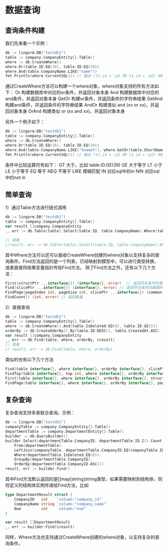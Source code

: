 # 数据查询

## 查询条件构建

我们先来看一个示例：

``` go
db := lingorm.DB("testdb1")
table := company.CompanyEntity{}.Table()
where := db.CreateWhere()
where.Or(table.ID.EQ(38), table.ID.EQ(39))
where.And(table.CompanyName.LIKE("name"))
fmt.Println(where.CurrentSQL()) // 输出 (t1.id = :p1 OR t1.id = :p2) AND t1.company_name like :p3
```

通过CreateWhere方法可以构建一个where对象，where对象支持的所有方法如下：
Or 构建数据库中对应的or条件，并返回对象本身
And 构建数据库中对应的and条件，并返回对象本身
GetOr 构建or条件，并返回条件的字符串结果
GetAnd 构建and条件，并返回条件的字符串结果
AndOr 构建类似 and (xx or xx)，并返回对象本身
OrAnd 构建类似 or (xx and xx)，并返回对象本身

另外一个例子如下：

``` go
db := lingorm.DB("testdb1")
table := company.CompanyEntity{}.Table()
where := db.CreateWhere()
where.Or(table.ID.EQ(38), table.ID.EQ(39))
where.And(table.CompanyName.LIKE("%name%"), where.GetOr(table.ShortName.EQ("name"), table.ShortName.LIKE("a%")))
fmt.Println(where.CurrentSQL()) // 输出 (t1.id = :p1 OR t1.id = :p2) AND t1.company_name like :p5 AND (t1.short_name = :p3 OR t1.short_name like :p4)
```

条件中比较运算符有如下：
GT 大于。比如 table.ID.GE(39)
GE 大于等于
LT 小于
LE 小于等于
EQ 等于
NEQ 不等于
LIKE 模糊匹配
IN 对应sql中的in
NIN 对应sql中的not in

## 简单查询

1）通过Table方法进行链式调用

``` go
db := lingorm.DB("testdb1")
table := company.CompanyEntity{}.Table()
var result []company.CompanyEntity
_, err := db.Table(table).Select(table.ID, table.CompanyName).Where(table.IsDeleted.EQ(0), table.ID.GE(5)).OrderBy(table.ID.DESC()).Find(&result)

// 或者
//result, err := db.Table(table).Select(table.ID, table.CompanyName).Where(table.IsDeleted.EQ(0), table.ID.GE(5)).OrderBy(table.ID.DESC()).Find()
```

其中Where方法可以还可以接收CreateWhere创建的where对象以支持复杂的查询条件。Find方法返回的是一个列表，已经映射到模型中，可以进行类型转换，或者直接将结果变量指针传给Find方法。
除了Find方法之外，还有以下几个方法：

``` go
First(structPtr ...interface{}) (interface{}, error)  // 返回符合条件的第一条数据
Find(slicePtr ...interface{}) (interface{}, error) // 返回符合条件的数据列表
FindPage(pageIndex int, pageSize int, slicePtr ...interface{}) (common.PageResult, error) //返回分页数据
FindCount() (int, error) // 返回数量
```

2）直接查询

``` go
db := lingorm.DB("testdb1")
table := company.CompanyEntity{}.Table()
where := db.CreateWhere().And(table.IsDeleted.EQ(0), table.ID.GE(5))
orderBy := db.CreateOderBy().By(table.ID.DESC(), table.CreatedAt.ASC)
var result []company.CompanyEntity
_, err := db.Find(table, where, orderBy, &result)
// 或者
// result, err := db.Find(table, where, orderBy)
```

类似的也有以下几个方法

``` go
Find(table interface{}, where interface{}, orderBy interface{}, slicePtr ...interface{}) (interface{}, error)
FindTop(table interface{}, top int, where interface{}, orderBy interface{}, slicePtr ...interface{}) (interface{}, error)
First(table interface{}, where interface{}, orderBy interface{}, structPtr ...interface{}) (interface{}, error)
FindPage(table interface{}, where interface{}, orderBy interface{}, pageIndex int, pageSize int, slicePtr ...interface{}) (common.PageResult, error)
```

## 复杂查询

复杂查询支持多表联合查询。示例：

``` go
db := lingorm.DB("testdb1")
companyTable := company.CompanyEntity{}.Table()
departmentTable := company.DepartmentEntity{}.Table()
builder := db.QueryBuilder()
builder.Select(departmentTable.CompanyID, departmentTable.ID.I().Count().Alias("Num"), companyTable.CompanyName.I().Max().Alias("companyName")).
    From(departmentTable).
    LeftJoin(companyTable, departmentTable.CompanyID.EQ(companyTable.ID)).
    Where(departmentTable.IsDeleted.EQ(0)).
    GroupBy(departmentTable.CompanyID).
    OrderBy(departmentTable.CompanyID.ASC())
result, err := builder.Find()
```

其中Find方法默认返回的是[]map[string]string类型，如果需要映射到结构体，则将定义的结构体实例传递给Find方法，比如

``` go
type DepartmentResult struct {
    CompanyID   int    `column:"company_id"`
    CompanyName string `column:"company_name"`
    Num         int    `column:"num"`
}

var result []DepartmentResult
_, err := builder.Find(&result)
```

同样，Where方法也支持通过CreateWhere创建的where对象，以支持复杂的查询条件。
